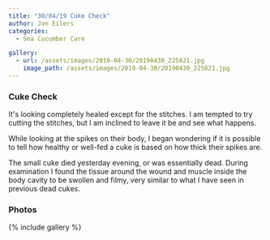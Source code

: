 ```yaml
---
title: "30/04/19 Cuke Check"
author: Jon Eilers
categories:
  - Sea Cucumber Care

gallery:
  - url: /assets/images/2019-04-30/20190430_225821.jpg 
    image_path: /assets/images/2019-04-30/20190430_225821.jpg 
---
```

  
### Cuke Check

It's looking completely healed except for the stitches. I am tempted to try cutting the stitches, but I am inclined to leave it be
and see what happens. 

While looking at the spikes on their body, I began wondering if it is possible to tell how healthy or well-fed a cuke is based
on how thick their spikes are. 

The small cuke died yesterday evening, or was essentially dead. During examination I found the tissue around the wound and muscle inside
the body cavity to be swollen and filmy, very similar to what I have seen in previous dead cukes. 
  
### Photos
{% include gallery %}
